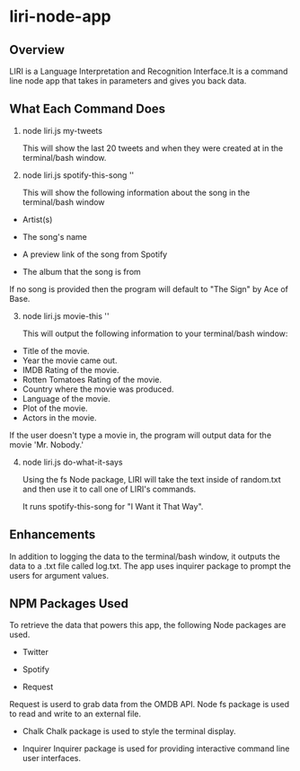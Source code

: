 # liri-node-app


## Overview
LIRI is a Language Interpretation and Recognition Interface.It is a command line node app that takes in parameters and gives you back data.


## What Each Command Does

1. node liri.js my-tweets

   This will show the last 20 tweets and when they were created at in    the terminal/bash window.

2. node liri.js spotify-this-song '<song name here>'

   This will show the following information about the song in the    terminal/bash window

  * Artist(s)

  * The song's name

  * A preview link of the song from Spotify

  * The album that the song is from

   If no song is provided then the program will default to "The Sign" by    Ace of Base.

3. node liri.js movie-this '<movie name here>'

   This will output the following information to your terminal/bash    window:

  * Title of the movie.
  * Year the movie came out.
  * IMDB Rating of the movie.
  * Rotten Tomatoes Rating of the movie.
  * Country where the movie was produced.
  * Language of the movie.
  * Plot of the movie.
  * Actors in the movie.

   If the user doesn't type a movie in, the program will output data for    the movie 'Mr. Nobody.'

4. node liri.js do-what-it-says

   Using the fs Node package, LIRI will take the text inside of    random.txt and then use it to call one of LIRI's commands.

   It runs spotify-this-song for "I Want it That Way".

## Enhancements

   In addition to logging the data to the terminal/bash window, it    outputs the data to a .txt file called log.txt.
   The app uses inquirer package to prompt the users for argument    values.

## NPM Packages Used

   To retrieve the data that powers this app, the following Node    packages are used.

  * Twitter

  * Spotify

  * Request

   Request is userd to grab data from the OMDB API.
   Node fs package is used to read and write to an external file.
  
  * Chalk 
   Chalk package is used to style the terminal display. 

  * Inquirer
    Inquirer package is used for providing interactive command line user     interfaces.		
